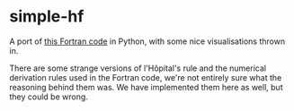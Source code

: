 simple-hf
=========

A port of [this Fortran code]( http://personal.ph.surrey.ac.uk/~phs3ps/simple-hf.html ) in Python, with some nice visualisations thrown in.

There are some strange versions of l'Hôpital's rule and the numerical derivation rules used in the Fortran code, we're not entirely sure what the reasoning behind them was. We have implemented them here as well, but they could be wrong. 